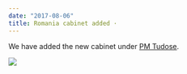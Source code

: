 ```yaml
---
date: "2017-08-06"
title: Romania cabinet added ·
---
```


We have added the new cabinet under [PM Tudose](http://www.parlgov.org/explore/rou/cabinet/2017-06-29/).

![](/images/parliament-european-union.jpg)

